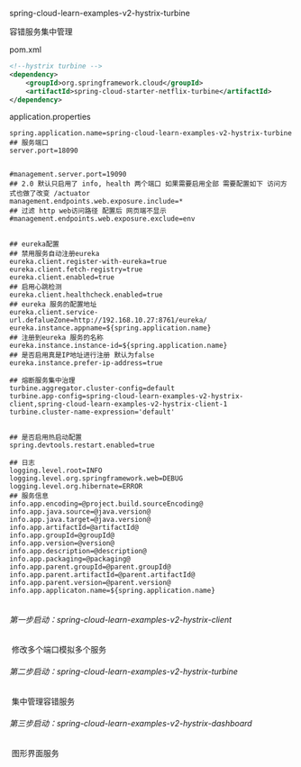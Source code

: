 spring-cloud-learn-examples-v2-hystrix-turbine

容错服务集中管理

pom.xml

```xml
<!--hystrix turbine -->
<dependency>
    <groupId>org.springframework.cloud</groupId>
    <artifactId>spring-cloud-starter-netflix-turbine</artifactId>
</dependency>
```



application.properties

```properties
spring.application.name=spring-cloud-learn-examples-v2-hystrix-turbine
## 服务端口
server.port=18090


#management.server.port=19090
## 2.0 默认只启用了 info, health 两个端口 如果需要启用全部 需要配置如下 访问方式也做了改变 /actuator
management.endpoints.web.exposure.include=*
## 过滤 http web访问路径 配置后 网页端不显示
#management.endpoints.web.exposure.exclude=env


## eureka配置
## 禁用服务自动注册eureka
eureka.client.register-with-eureka=true
eureka.client.fetch-registry=true
eureka.client.enabled=true
## 启用心跳检测
eureka.client.healthcheck.enabled=true
## eureka 服务的配置地址
eureka.client.service-url.defalueZone=http://192.168.10.27:8761/eureka/
eureka.instance.appname=${spring.application.name}
## 注册到eureka 服务的名称
eureka.instance.instance-id=${spring.application.name}
## 是否启用真是IP地址进行注册 默认为false
eureka.instance.prefer-ip-address=true

## 熔断服务集中治理
turbine.aggregator.cluster-config=default
turbine.app-config=spring-cloud-learn-examples-v2-hystrix-client,spring-cloud-learn-examples-v2-hystrix-client-1
turbine.cluster-name-expression='default'


## 是否启用热启动配置
spring.devtools.restart.enabled=true

## 日志
logging.level.root=INFO
logging.level.org.springframework.web=DEBUG
logging.level.org.hibernate=ERROR
## 服务信息
info.app.encoding=@project.build.sourceEncoding@
info.app.java.source=@java.version@
info.app.java.target=@java.version@
info.app.artifactId=@artifactId@
info.app.groupId=@groupId@
info.app.version=@version@
info.app.description=@description@
info.app.packaging=@packaging@
info.app.parent.groupId=@parent.groupId@
info.app.parent.artifactId=@parent.artifactId@
info.app.parent.version=@parent.version@
info.app.applicaton.name=${spring.application.name}


```





###### 第一步启动：spring-cloud-learn-examples-v2-hystrix-client

​		修改多个端口模拟多个服务

###### 第二步启动：spring-cloud-learn-examples-v2-hystrix-turbine

​		集中管理容错服务

###### 第三步启动：spring-cloud-learn-examples-v2-hystrix-dashboard

​		图形界面服务